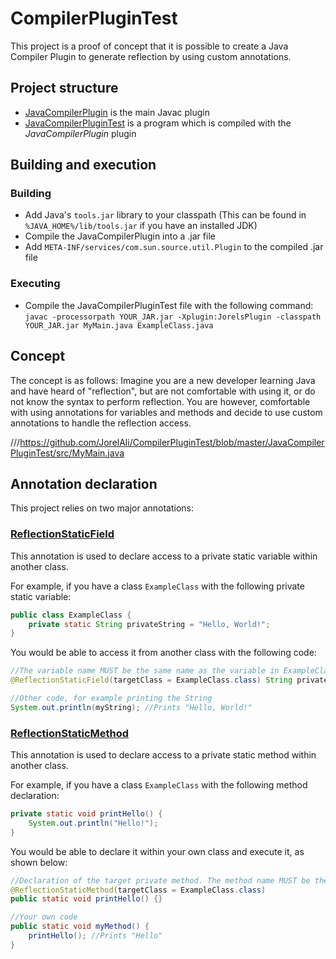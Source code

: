 # CompilerPluginTest
This project is a proof of concept that it is possible to create a Java Compiler Plugin to generate reflection by using custom annotations.

## Project structure
- [JavaCompilerPlugin](https://github.com/JorelAli/CompilerPluginTest/tree/master/JavaCompilerPlugin) is the main Javac plugin
- [JavaCompilerPluginTest](https://github.com/JorelAli/CompilerPluginTest/tree/master/JavaCompilerPluginTest) is a program which is compiled with the _JavaCompilerPlugin_ plugin

## Building and execution
### Building
- Add Java's `tools.jar` library to your classpath (This can be found in `%JAVA_HOME%/lib/tools.jar` if you have an installed JDK)
- Compile the JavaCompilerPlugin into a .jar file
- Add `META-INF/services/com.sun.source.util.Plugin` to the compiled .jar file

### Executing
- Compile the JavaCompilerPluginTest file with the following command: `javac -processorpath YOUR_JAR.jar -Xplugin:JorelsPlugin -classpath YOUR_JAR.jar MyMain.java ExampleClass.java`

## Concept
The concept is as follows:
Imagine you are a new developer learning Java and have heard of "reflection", but are not comfortable with using it, or do not know the syntax to perform reflection. You are however, comfortable with using annotations for variables and methods and decide to use custom annotations to handle the reflection access.

///https://github.com/JorelAli/CompilerPluginTest/blob/master/JavaCompilerPluginTest/src/MyMain.java

## Annotation declaration
This project relies on two major annotations:
### [ReflectionStaticField](https://github.com/JorelAli/CompilerPluginTest/blob/master/JavaCompilerPlugin/src/io/github/jorelali/javacompilerplugins/annotations/ReflectionStaticField.java) 
This annotation is used to declare access to a private static variable within another class.

For example, if you have a class `ExampleClass` with the following private static variable:
```java
public class ExampleClass {
    private static String privateString = "Hello, World!";
}
```
You would be able to access it from another class with the following code:
```java
//The variable name MUST be the same name as the variable in ExampleClass
@ReflectionStaticField(targetClass = ExampleClass.class) String privateString = null;

//Other code, for example printing the String
System.out.println(myString); //Prints "Hello, World!"

```

### [ReflectionStaticMethod](https://github.com/JorelAli/CompilerPluginTest/blob/master/JavaCompilerPlugin/src/io/github/jorelali/javacompilerplugins/annotations/ReflectionStaticMethod.java) 
This annotation is used to declare access to a private static method within another class.

For example, if you have a class `ExampleClass` with the following method declaration:
```java
private static void printHello() {
    System.out.println("Hello!");
}
```
You would be able to declare it within your own class and execute it, as shown below:
```java
//Declaration of the target private method. The method name MUST be the same as the name declared in ExampleClass
@ReflectionStaticMethod(targetClass = ExampleClass.class)
public static void printHello() {}

//Your own code
public static void myMethod() {
    printHello(); //Prints "Hello"
}
```

